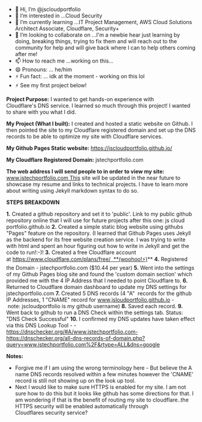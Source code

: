 - 👋 Hi, I’m @jscloudportfolio
- 👀 I’m interested in ...Cloud Security
- 🌱 I’m currently learning ...IT Project Management, AWS Cloud Solutions Architect Associate, Cloudflare, Security+ 
- 💞️ I’m looking to collaborate on ...I'm a newbie hear just learning by doing, breaking things, trying to fix them and will reach out to the community for help and will give back where I can to help others coming after me!
- 📫 How to reach me ...working on this...
- 😄 Pronouns: ... he/him
- ⚡ Fun fact: ... idk at the moment - working on this lol
- ⚡ See my first project below!
<!---
jscloudportfolio/jscloudportfolio is a ✨ special ✨ repository because its `README.md` (this file) appears on your GitHub profile.
You can click the Preview link to take a look at your changes.
--->

**Project Purpose:** I wanted to get hands-on experience with Cloudflare's DNS service. I learned so much through this project! I wanted to share with you what I did.

******My Project (What I built)**:****
I created and hosted a static website on Github. I then pointed the site to my Cloudflare registered domain and set up the DNS records to be able to optimize my site with Cloudflare services.

**My Github Pages Static website:** https://jscloudportfolio.github.io/

**My Cloudflare Registered Domain:** jstechportfolio.com

**The web address I will send people to in order to view my site:** www.jstechportfolio.com This site will be updated in the near future to showcase my resume and links to technical projects. I have to learn more about writing using Jekyll markdown syntax to do so.

**STEPS BREAKDOWN**

**1.** Created a github repository and set it to 'public'. Link to my public github repository online that I will use for future projects after this one: js cloud portfolio.github.io
**2.** Created a simple static blog website using githubs "Pages" feature on the repository. (I learned that Github Pages uses Jekyll as the backend for its free website creation service. I was trying to write with html and spent an hour figuring out how to write in Jekyll and get the code to run!:-)!
**3.** Created a free Cloudflare account at https://www.cloudflare.com/plans/free/  **(woohoo!⚡)**
**4.** Registered the Domain - jstechportfolio.com ($10.44 per year)
**5.** Went into the settings of my Github Pages blog site and found the 'custom domain section' which provided me with the 4 IP Address that I needed to point Cloudflare to.
**6.** Returned to Cloudflare domain dashboard to update my DNS settings for jstechportfolio.com
**7.** Created 5 DNS records (4 "A"  records for the github IP Addresses, 1 "CNAME" record for www.jsloudportfolio.github.io - note: jscloudportfolio is my github username)
**8.** Saved each record.
**9.** Went back to github to run a DNS Check within the settings tab. Status: "DNS Check Successful"
**10.** I confirmed my DNS updates have taken effect via this DNS Lookup Tool - - https://dnschecker.org/#A/www.jstechportfolio.com- https://dnschecker.org/all-dns-records-of-domain.php?query=www.jstechportfolio.com%2F&rtype=ALL&dns=google

**Notes:** 
- Forgive me if I am using the wrong terminology here - But believe the A name DNS records resolved within a few minutes however the 'CNAME' record is still not showing up on the look up tool.
- Next I would like to make sure HTTPS is enabled for my site. I am not sure how to do this but it looks like github has some directions for that. I am wondering if that is the benefit of routing my site to cloudflare..the HTTPS security will be enabled automatically through Cloudflares security service? 
